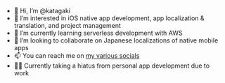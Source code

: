 - 👋 Hi, I’m @katagaki
- 👀 I’m interested in iOS native app development, app localization & translation, and project management
- 🌱 I’m currently learning serverless development with AWS
- 💞️ I’m looking to collaborate on Japanese localizations of native mobile apps
- 📫 You can reach me on [my various socials](https://linktr.ee/katagaki)
- 🧑‍💻 Currently taking a hiatus from personal app development due to work

<!---
Hello! Check me out on the App Store, Discord, and others, from the Linktree on my profile.
--->
